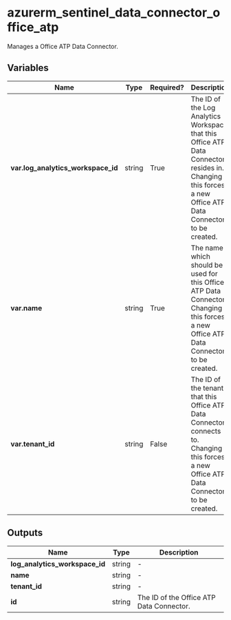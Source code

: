 # azurerm_sentinel_data_connector_office_atp

Manages a Office ATP Data Connector.

## Variables

| Name | Type | Required? |  Description |
| ---- | ---- | --------- |  ----------- |
| **var.log_analytics_workspace_id** | string | True | The ID of the Log Analytics Workspace that this Office ATP Data Connector resides in. Changing this forces a new Office ATP Data Connector to be created. | 
| **var.name** | string | True | The name which should be used for this Office ATP Data Connector. Changing this forces a new Office ATP Data Connector to be created. | 
| **var.tenant_id** | string | False | The ID of the tenant that this Office ATP Data Connector connects to. Changing this forces a new Office ATP Data Connector to be created. | 



## Outputs

| Name | Type | Description |
| ---- | ---- | --------- | 
| **log_analytics_workspace_id** | string  | - | 
| **name** | string  | - | 
| **tenant_id** | string  | - | 
| **id** | string  | The ID of the Office ATP Data Connector. | 